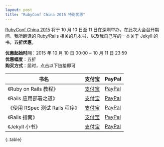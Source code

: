 ```yaml
---
layout: post
title: "RubyConf China 2015 特别优惠"
---
```


[RubyConf China 2015](http://rubyconfchina.org/) 将于 10 月 10 日至 11 日在深圳举办，在此次大会召开期间，我所翻译的 Ruby/Rails 相关的几本书，以及我自己写的一本关于 Jekyll 的书，**五折优惠**。

**优惠起始时间**：2015 年 10 月 10 日 00:00 ~ 10 月 11 日 23:59<br/>
**优惠幅度**：五折<br/>
**购买方式**：届时，点击以下链接即可

| 书名 | 支付宝 | PayPal |
|------|------|---------|
|《Ruby on Rails 教程》| [支付宝](https://selfstore.io/products/189?coupon=RubyConfChina2015) | [PayPal](https://leanpub.com/rails-tutorial-cn/c/RubyConfChina2015) |
|《Rails 应用部署之道》| [支付宝](https://selfstore.io/products/66?coupon=RubyConfChina2015) | [PayPal](https://leanpub.com/deploying_rails_applications-cn/c/RubyConfChina2015) |
|《使用 RSpec 测试 Rails 程序》| [支付宝](https://selfstore.io/products/3?coupon=RubyConfChina2015) | [PayPal](https://leanpub.com/everydayrailsrspec-cn/c/RubyConfChina2015) |
|《Rails 指南》| [支付宝](https://selfstore.io/products/13?coupon=RubyConfChina2015) | [PayPal](https://leanpub.com/rails-guides-cn/c/RubyConfChina2015) |
|《Jekyll 小书》| [支付宝](https://selfstore.io/products/184?coupon=RubyConfChina2015) | [PayPal](https://leanpub.com/jekyll-little-book/c/RubyConfChina2015) |
{:.table}
